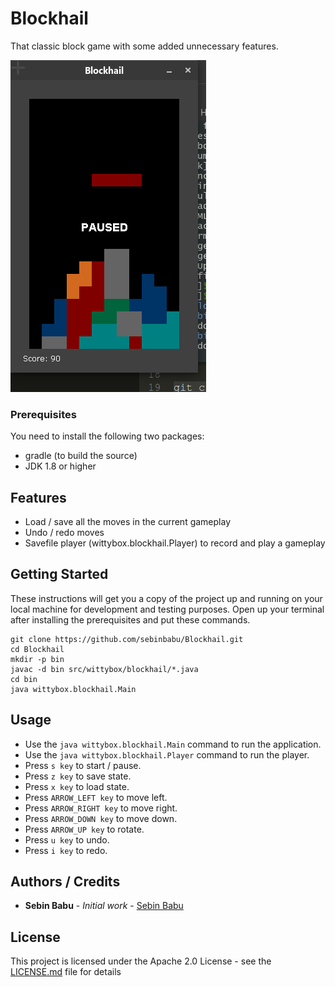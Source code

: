 # Blockhail

That classic block game with some added unnecessary features.

![Blockhail](https://github.com/sebinbabu/Blockhail/raw/master/Blockhail.png)

### Prerequisites

You need to install the following two packages: 
* gradle (to build the source)
* JDK 1.8 or higher

## Features

* Load / save all the moves in the current gameplay
* Undo / redo moves
* Savefile player (wittybox.blockhail.Player) to record and play a gameplay

## Getting Started

These instructions will get you a copy of the project up and running on your local machine for development and testing purposes. Open up your terminal after installing the prerequisites and put these commands.

```
git clone https://github.com/sebinbabu/Blockhail.git
cd Blockhail
mkdir -p bin
javac -d bin src/wittybox/blockhail/*.java
cd bin
java wittybox.blockhail.Main
```
## Usage

* Use the ```java wittybox.blockhail.Main``` command to run the application.
* Use the ```java wittybox.blockhail.Player``` command to run the player.
* Press ```s key``` to start / pause.
* Press ```z key``` to save state.
* Press ```x key``` to load state.
* Press ```ARROW_LEFT key``` to move left.
* Press ```ARROW_RIGHT key``` to move right.
* Press ```ARROW_DOWN key``` to move down.
* Press ```ARROW_UP key``` to rotate.
* Press ```u key``` to undo.
* Press ```i key``` to redo.


## Authors / Credits

* **Sebin Babu** - *Initial work* - [Sebin Babu](https://github.com/sebinbabu)

## License

This project is licensed under the Apache 2.0 License - see the [LICENSE.md](LICENSE.md) file for details


